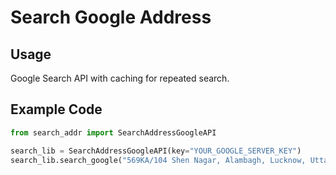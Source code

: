 # Search Google Address

## Usage
Google Search API with caching for repeated search.

## Example Code
```python
from search_addr import SearchAddressGoogleAPI

search_lib = SearchAddressGoogleAPI(key="YOUR_GOOGLE_SERVER_KEY")
search_lib.search_google("569KA/104 Shen Nagar, Alambagh, Lucknow, Uttar Pradesh, 226005")
```
